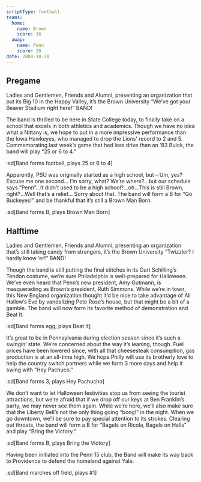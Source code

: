 ```yaml
---
scriptType: football
teams:
  home:
    name: Brown
    score: 16
  away:
    name: Penn
    score: 20
date: 2004-10-30
---
```


## Pregame

Ladies and Gentlemen, Friends and Alumni, presenting an organization that put its Big 10 in the Happy Valley, it’s the Brown University “We’ve got your Beaver Stadium right here!” BAND!

The band is thrilled to be here in State College today, to finally take on a school that excels in both athletics and academics. Though we have no idea what a Nittany is, we hope to put in a more impressive performance than the Iowa Hawkeyes, who managed to drop the Lions’ record to 2 and 5. Commemorating last week’s game that had less drive than an ‘83 Buick, the band will play “25 or 6 to 4.”

:sd[Band forms football, plays 25 or 6 to 4]

Apparently, PSU was originally started as a high school, but – Um, yes? Excuse me one second… I’m sorry, what? We’re where?...but our schedule says “Penn”…It didn’t used to be a high school?...oh…This is still Brown, right?...Well that’s a relief… Sorry about that. The band will form a B for “Go Buckeyes!” and be thankful that it’s still a Brown Man Born.

:sd[Band forms B, plays Brown Man Born]

## Halftime

Ladies and Gentlemen, Friends and Alumni, presenting an organization that’s still taking candy from strangers, it’s the Brown University “Twizzler? I hardly know ‘er!” BAND!

Though the band is still putting the final stitches in its Curt Schilling’s Tendon costume, we’re sure Philadelphia is well-prepared for Halloween. We’ve even heard that Penn’s new president, Amy Gutmann, is masquerading as Brown’s president, Ruth Simmons. While we’re in town, this New England organization thought it’d be nice to take advantage of All Hallow’s Eve by vandalizing Pete Rose’s house, but that might be a bit of a gamble. The band will now form its favorite method of demonstration and Beat It.

:sd[Band forms egg, plays Beat It]

It’s great to be in Pennsylvania during election season since it’s such a swingin’ state. We’re concerned about the way it’s leaning, though. Fuel prices have been lowered since, with all that cheesesteak consumption, gas production is at an all-time high. We hope Philly will use its brotherly love to help the country switch partners while we form 3 more days and help it swing with “Hey Pachuco.”

:sd[Band forms 3, plays Hey Pachucho]

We don’t want to let Halloween festivities stop us from seeing the tourist attractions, but we’re afraid that if we drop off our keys at Ben Franklin’s party, we may never see them again. While we’re here, we’ll also make sure that the Liberty Bell’s not the only thing going “bong!” in the night. When we go downtown, we’ll be sure to pay special attention to its strokes. Clearing out throats, the band will form a B for “Bagels on Ricola, Bagels on Halls” and play “Bring the Victory.”

:sd[Band forms B, plays Bring the Victory]

Having been initiated into the Penn 15 club, the Band will make its way back to Providence to defend the homeland against Yale.

:sd[Band marches off field, plays #1]

